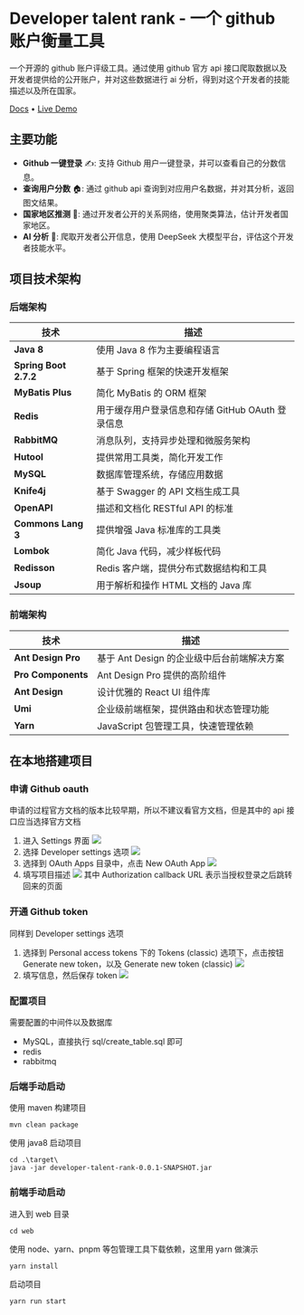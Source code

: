 # Developer talent rank - 一个 github 账户衡量工具

一个开源的 github 账户评级工具。通过使用 github 官方 api 接口爬取数据以及开发者提供给的公开账户，并对这些数据进行 ai 分析，得到对这个开发者的技能描述以及所在国家。

<p></p>
<a href="https://o5xs51q9oa.feishu.cn/wiki/VYX1wl6SxiffRKkImd7cHYo4n6b?from=from_copylink">Docs</a> •
<a href="https://yjxx.oss-cn-nanjing.aliyuncs.com/img/202411061118608.mp4">Live Demo</a>

## 主要功能

- **Github 一键登录** ✍️: 支持 Github 用户一键登录，并可以查看自己的分数信息。
- **查询用户分数** 🏠: 通过 github api 查询到对应用户名数据，并对其分析，返回图文结果。
- **国家地区推测** 🤲: 通过开发者公开的关系网络，使用聚类算法，估计开发者国家地区。
- **AI 分析** 🧩: 爬取开发者公开信息，使用 DeepSeek 大模型平台，评估这个开发者技能水平。

## 项目技术架构

### 后端架构

| 技术                  | 描述                                             |
| --------------------- | ------------------------------------------------ |
| **Java 8**            | 使用 Java 8 作为主要编程语言                     |
| **Spring Boot 2.7.2** | 基于 Spring 框架的快速开发框架                   |
| **MyBatis Plus**      | 简化 MyBatis 的 ORM 框架                         |
| **Redis**             | 用于缓存用户登录信息和存储 GitHub OAuth 登录信息 |
| **RabbitMQ**          | 消息队列，支持异步处理和微服务架构               |
| **Hutool**            | 提供常用工具类，简化开发工作                     |
| **MySQL**             | 数据库管理系统，存储应用数据                     |
| **Knife4j**           | 基于 Swagger 的 API 文档生成工具                 |
| **OpenAPI**           | 描述和文档化 RESTful API 的标准                  |
| **Commons Lang 3**    | 提供增强 Java 标准库的工具类                     |
| **Lombok**            | 简化 Java 代码，减少样板代码                     |
| **Redisson**          | Redis 客户端，提供分布式数据结构和工具           |
| **Jsoup**             | 用于解析和操作 HTML 文档的 Java 库               |

### 前端架构

| 技术               | 描述                                       |
| ------------------ | ------------------------------------------ |
| **Ant Design Pro** | 基于 Ant Design 的企业级中后台前端解决方案 |
| **Pro Components** | Ant Design Pro 提供的高阶组件              |
| **Ant Design**     | 设计优雅的 React UI 组件库                 |
| **Umi**            | 企业级前端框架，提供路由和状态管理功能     |
| **Yarn**           | JavaScript 包管理工具，快速管理依赖        |

## 在本地搭建项目

### 申请 Github oauth

申请的过程官方文档的版本比较早期，所以不建议看官方文档，但是其中的 api 接口应当选择官方文档

1. 进入 Settings 界面
   ![](doc/img_0.png)
2. 选择 Developer settings 选项
   ![](doc/img_1.png)
3. 选择到 OAuth Apps 目录中，点击 New OAuth App
   ![](doc/img_2.png)
4. 填写项目描述
   ![](doc/img_3.png)
   其中 Authorization callback URL 表示当授权登录之后跳转回来的页面

### 开通 Github token

同样到 Developer settings 选项

1. 选择到 Personal access tokens 下的 Tokens (classic) 选项下，点击按钮 Generate new token，以及 Generate new token (classic)
   ![](doc/img_4.png)
2. 填写信息，然后保存 token
   ![](doc/img_5.png)

### 配置项目

需要配置的中间件以及数据库

- MySQL，直接执行 sql/create_table.sql 即可
- redis
- rabbitmq

### 后端手动启动

使用 maven 构建项目

```shell
mvn clean package
```

使用 java8 启动项目

```shell
cd .\target\
java -jar developer-talent-rank-0.0.1-SNAPSHOT.jar
```

### 前端手动启动

进入到 web 目录

```shell
cd web
```

使用 node、yarn、pnpm 等包管理工具下载依赖，这里用 yarn 做演示

```shell
yarn install
```

启动项目

```shell
yarn run start
```
